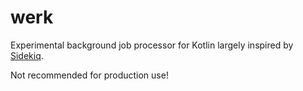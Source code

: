 # werk

Experimental background job processor for Kotlin largely inspired by [Sidekiq](https://github.com/mperham/sidekiq).

Not recommended for production use!
